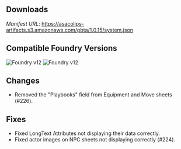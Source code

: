 ## Downloads
_Manifest URL_: https://asacolips-artifacts.s3.amazonaws.com/pbta/1.0.15/system.json

## Compatible Foundry Versions
![Foundry v12](https://img.shields.io/badge/Foundry-v12-green) ![Foundry v12](https://img.shields.io/badge/Foundry-v12-orange)

## Changes
- Removed the "Playbooks" field from Equipment and Move sheets (#226).

## Fixes
- Fixed LongText Attributes not displaying their data correctly.
- Fixed actor images on NPC sheets not displaying correctly (#224).